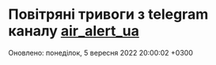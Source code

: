 # Повітряні тривоги з telegram каналу [air_alert_ua](https://t.me/air_alert_ua)

Оновлено:
понеділок, 5 вересня 2022 20:00:02 +0300
